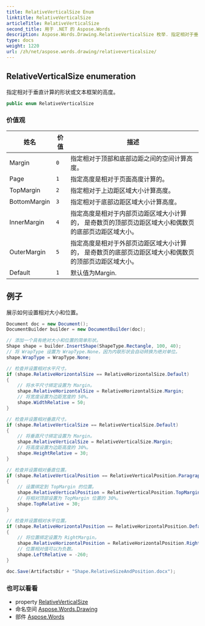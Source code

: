 ```yaml
---
title: RelativeVerticalSize Enum
linktitle: RelativeVerticalSize
articleTitle: RelativeVerticalSize
second_title: 用于 .NET 的 Aspose.Words
description: Aspose.Words.Drawing.RelativeVerticalSize 枚举. 指定相对于垂直计算的形状或文本框架的高度 在 C#.
type: docs
weight: 1220
url: /zh/net/aspose.words.drawing/relativeverticalsize/
---
```

## RelativeVerticalSize enumeration

指定相对于垂直计算的形状或文本框架的高度。

```csharp
public enum RelativeVerticalSize
```

### 价值观

| 姓名 | 价值 | 描述 |
| --- | --- | --- |
| Margin | `0` | 指定相对于顶部和底部边距之间的空间计算高度。 |
| Page | `1` | 指定高度是相对于页面高度计算的。 |
| TopMargin | `2` | 指定相对于上边距区域大小计算高度。 |
| BottomMargin | `3` | 指定相对于底部边距区域大小计算高度。 |
| InnerMargin | `4` | 指定高度是相对于内部页边距区域大小计算的， 是奇数页的顶部页边距区域大小和偶数页的底部页边距区域大小。 |
| OuterMargin | `5` | 指定高度是相对于外部页边距区域大小计算的， 是奇数页的底部页边距区域大小和偶数页的顶部页边距区域大小。 |
| Default | `1` | 默认值为Margin. |

## 例子

展示如何设置相对大小和位置。

```csharp
Document doc = new Document();
DocumentBuilder builder = new DocumentBuilder(doc);

// 添加一个具有绝对大小和位置的简单形状。
Shape shape = builder.InsertShape(ShapeType.Rectangle, 100, 40);
// 将 WrapType 设置为 WrapType.None，因为内联形状会自动转换为绝对单位。
shape.WrapType = WrapType.None;

// 检查并设置相对水平尺寸。
if (shape.RelativeHorizontalSize == RelativeHorizontalSize.Default)
{
    // 将水平尺寸绑定设置为 Margin。
    shape.RelativeHorizontalSize = RelativeHorizontalSize.Margin;
    // 将宽度设置为边距宽度的 50%。
    shape.WidthRelative = 50;
}

// 检查并设置相对垂直尺寸。
if (shape.RelativeVerticalSize == RelativeVerticalSize.Default)
{
    // 将垂直尺寸绑定设置为 Margin。
    shape.RelativeVerticalSize = RelativeVerticalSize.Margin;
    // 将高度设置为边距高度的 30%。
    shape.HeightRelative = 30;
}

// 检查并设置相对垂直位置。
if (shape.RelativeVerticalPosition == RelativeVerticalPosition.Paragraph)
{
    // 设置绑定到 TopMargin 的位置。
    shape.RelativeVerticalPosition = RelativeVerticalPosition.TopMargin;
    // 将相对顶部设置为 TopMargin 位置的 30%。
    shape.TopRelative = 30;
}

// 检查并设置相对水平位置。
if (shape.RelativeHorizontalPosition == RelativeHorizontalPosition.Default)
{
    // 将位置绑定设置为 RightMargin。
    shape.RelativeHorizontalPosition = RelativeHorizontalPosition.RightMargin;
    // 位置相对值可以为负数。
    shape.LeftRelative = -260;
}

doc.Save(ArtifactsDir + "Shape.RelativeSizeAndPosition.docx");
```

### 也可以看看

* property [RelativeVerticalSize](../shapebase/relativeverticalsize/)
* 命名空间 [Aspose.Words.Drawing](../../aspose.words.drawing/)
* 部件 [Aspose.Words](../../)
